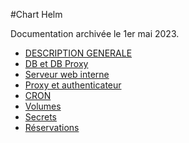 #Chart Helm

Documentation archivée le 1er mai 2023.

* [DESCRIPTION GENERALE](description_generale.md)
* [DB et DB Proxy](db_dbproxy.md)
* [Serveur web interne](httpd.md)
* [Proxy et authenticateur](proxy_auth.md)
* [CRON](cron.md)
* [Volumes](volumes.md)
* [Secrets](secrets.md)
* [Réservations](reservations.md)


